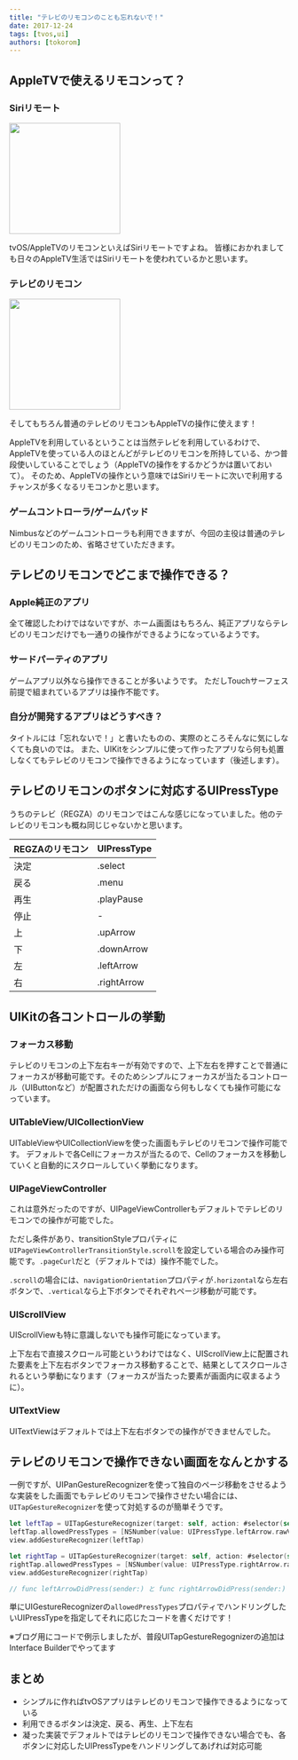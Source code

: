 ```yaml
---
title: "テレビのリモコンのことも忘れないで！"
date: 2017-12-24
tags: [tvos,ui]
authors: [tokorom]
---
```


## AppleTVで使えるリモコンって？

### Siriリモート

<img src="https://qiita-image-store.s3.amazonaws.com/0/7883/330f9bdc-86fe-97b5-2dca-a2259c525739.jpeg" height=200>

tvOS/AppleTVのリモコンといえばSiriリモートですよね。
皆様におかれましても日々のAppleTV生活ではSiriリモートを使われているかと思います。

### テレビのリモコン

<img src="https://qiita-image-store.s3.amazonaws.com/0/7883/dfe71005-eb5e-bc17-b112-1e0ffdd150ad.jpeg" height=200>


そしてもちろん普通のテレビのリモコンもAppleTVの操作に使えます！

AppleTVを利用しているということは当然テレビを利用しているわけで、AppleTVを使っている人のほとんどがテレビのリモコンを所持している、かつ普段使いしていることでしょう（AppleTVの操作をするかどうかは置いておいて）。
そのため、AppleTVの操作という意味ではSiriリモートに次いで利用するチャンスが多くなるリモコンかと思います。

### ゲームコントローラ/ゲームパッド

Nimbusなどのゲームコントローラも利用できますが、今回の主役は普通のテレビのリモコンのため、省略させていただきます。

## テレビのリモコンでどこまで操作できる？

### Apple純正のアプリ

全て確認したわけではないですが、ホーム画面はもちろん、純正アプリならテレビのリモコンだけでも一通りの操作ができるようになっているようです。

### サードパーティのアプリ

ゲームアプリ以外なら操作できることが多いようです。
ただしTouchサーフェス前提で組まれているアプリは操作不能です。

### 自分が開発するアプリはどうすべき？

タイトルには「忘れないで！」と書いたものの、実際のところそんなに気にしなくても良いのでは。
また、UIKitをシンプルに使って作ったアプリなら何も処置しなくてもテレビのリモコンで操作できるようになっています（後述します）。

## テレビのリモコンのボタンに対応するUIPressType

うちのテレビ（REGZA）のリモコンではこんな感じになっていました。他のテレビのリモコンも概ね同じじゃないかと思います。

|REGZAのリモコン|UIPressType|
|---|---|
|決定|.select|
|戻る|.menu|
|再生|.playPause|
|停止|-|
|上|.upArrow|
|下|.downArrow |
|左|.leftArrow |
|右|.rightArrow |

## UIKitの各コントロールの挙動

### フォーカス移動

テレビのリモコンの上下左右キーが有効ですので、上下左右を押すことで普通にフォーカスが移動可能です。そのためシンプルにフォーカスが当たるコントロール（UIButtonなど）が配置されただけの画面なら何もしなくても操作可能になっています。

### UITableView/UICollectionView

UITableViewやUICollectionViewを使った画面もテレビのリモコンで操作可能です。
デフォルトで各Cellにフォーカスが当たるので、Cellのフォーカスを移動していくと自動的にスクロールしていく挙動になります。

### UIPageViewController

これは意外だったのですが、UIPageViewControllerもデフォルトでテレビのリモコンでの操作が可能でした。

ただし条件があり、transitionStyleプロパティに`UIPageViewControllerTransitionStyle.scroll`を設定している場合のみ操作可能です。`.pageCurl`だと（デフォルトでは）操作不能でした。

`.scroll`の場合には、`navigationOrientation`プロパティが`.horizontal`なら左右ボタンで、`.vertical`なら上下ボタンでそれぞれページ移動が可能です。

### UIScrollView

UIScrollViewも特に意識しないでも操作可能になっています。

上下左右で直接スクロール可能というわけではなく、UIScrollView上に配置された要素を上下左右ボタンでフォーカス移動することで、結果としてスクロールされるという挙動になります（フォーカスが当たった要素が画面内に収まるように）。

### UITextView

UITextViewはデフォルトでは上下左右ボタンでの操作ができませんでした。

## テレビのリモコンで操作できない画面をなんとかする

一例ですが、UIPanGestureRecognizerを使って独自のページ移動をさせるような実装をした画面でもテレビのリモコンで操作させたい場合には、`UITapGestureRecognizer`を使って対処するのが簡単そうです。

```swift
let leftTap = UITapGestureRecognizer(target: self, action: #selector(self.leftArrowDidPress(sender:)))
leftTap.allowedPressTypes = [NSNumber(value: UIPressType.leftArrow.rawValue)]
view.addGestureRecognizer(leftTap)

let rightTap = UITapGestureRecognizer(target: self, action: #selector(self.rightArrowDidPress(sender:)))
rightTap.allowedPressTypes = [NSNumber(value: UIPressType.rightArrow.rawValue)]
view.addGestureRecognizer(rightTap)

// func leftArrowDidPress(sender:) と func rightArrowDidPress(sender:) にそれぞれ左右への移動のための実装をする
```

単にUIGestureRecognizerの`allowedPressTypes`プロパティでハンドリングしたいUIPressTypeを指定してそれに応じたコードを書くだけです！

※ブログ用にコードで例示しましたが、普段UITapGestureRegognizerの追加はInterface Builderでやってます

## まとめ

- シンプルに作ればtvOSアプリはテレビのリモコンで操作できるようになっている
- 利用できるボタンは決定、戻る、再生、上下左右
- 凝った実装でデフォルトではテレビのリモコンで操作できない場合でも、各ボタンに対応したUIPressTypeをハンドリングしてあげれば対応可能
